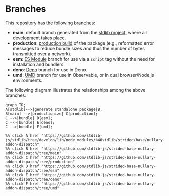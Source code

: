 <!--

@license Apache-2.0

Copyright (c) 2022 The Stdlib Authors.

Licensed under the Apache License, Version 2.0 (the "License");
you may not use this file except in compliance with the License.
You may obtain a copy of the License at

    http://www.apache.org/licenses/LICENSE-2.0

Unless required by applicable law or agreed to in writing, software
distributed under the License is distributed on an "AS IS" BASIS,
WITHOUT WARRANTIES OR CONDITIONS OF ANY KIND, either express or implied.
See the License for the specific language governing permissions and
limitations under the License.

-->

# Branches

This repository has the following branches:

-   **main**: default branch generated from the [stdlib project][stdlib-url], where all development takes place.
-   **production**: [production build][production-url] of the package (e.g., reformatted error messages to reduce bundle sizes and thus the number of bytes transmitted over a network).
-   **esm**: [ES Module][esm-url] branch for use via a `script` tag without the need for installation and bundlers.
-   **deno**: [Deno][deno-url] branch for use in Deno.
-   **umd**: [UMD][umd-url] branch for use in Observable, or in dual browser/Node.js environments.

The following diagram illustrates the relationships among the above branches:

```mermaid
graph TD;
A[stdlib]-->|generate standalone package|B;
B[main] -->|productionize| C[production];
C -->|bundle| D[esm];
C -->|bundle| E[deno];
C -->|bundle| F[umd];

%% click A href "https://github.com/stdlib-js/stdlib/tree/develop/lib/node_modules/%40stdlib/strided/base/nullary-addon-dispatch"
%% click B href "https://github.com/stdlib-js/strided-base-nullary-addon-dispatch/tree/main"
%% click C href "https://github.com/stdlib-js/strided-base-nullary-addon-dispatch/tree/production"
%% click D href "https://github.com/stdlib-js/strided-base-nullary-addon-dispatch/tree/esm"
%% click E href "https://github.com/stdlib-js/strided-base-nullary-addon-dispatch/tree/deno"
%% click F href "https://github.com/stdlib-js/strided-base-nullary-addon-dispatch/tree/umd"
```

[stdlib-url]: https://github.com/stdlib-js/stdlib/tree/develop/lib/node_modules/%40stdlib/strided/base/nullary-addon-dispatch
[production-url]: https://github.com/stdlib-js/strided-base-nullary-addon-dispatch/tree/production
[deno-url]: https://github.com/stdlib-js/strided-base-nullary-addon-dispatch/tree/deno
[umd-url]: https://github.com/stdlib-js/strided-base-nullary-addon-dispatch/tree/umd
[esm-url]: https://github.com/stdlib-js/strided-base-nullary-addon-dispatch/tree/esm